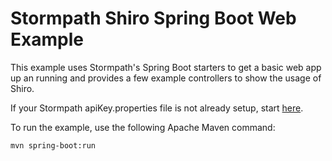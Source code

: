 Stormpath Shiro Spring Boot Web Example
=======================================

This example uses Stormpath's Spring Boot starters to get a basic web app up an running and provides a few example controllers to show the usage of Shiro.
 
If your Stormpath apiKey.properties file is not already setup, start [here](../README.md).

To run the example, use the following Apache Maven command:
```
mvn spring-boot:run
```